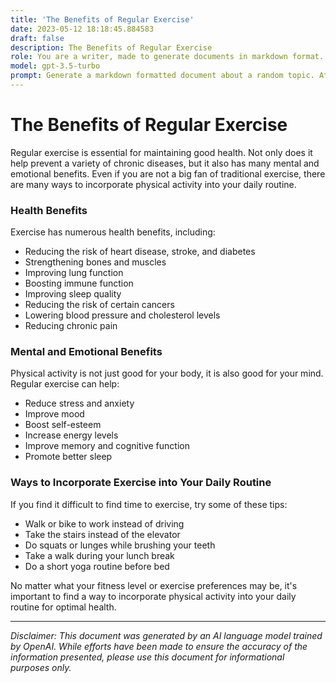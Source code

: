 ```yaml
---
title: 'The Benefits of Regular Exercise'
date: 2023-05-12 18:18:45.884583
draft: false
description: The Benefits of Regular Exercise
role: You are a writer, made to generate documents in markdown format. It is very important that all of the documents you generate are in valid markdown format.
model: gpt-3.5-turbo
prompt: Generate a markdown formatted document about a random topic. At the bottom, include a disclaimer explaining that the document was generated by you. The first line of the document should be the title. Make sure that the entire document is in proper markdown format, using a mix of various tags to make the document visually appealing.
---
```


# The Benefits of Regular Exercise

Regular exercise is essential for maintaining good health. Not only does it help prevent a variety of chronic diseases, but it also has many mental and emotional benefits. Even if you are not a big fan of traditional exercise, there are many ways to incorporate physical activity into your daily routine.

### Health Benefits

Exercise has numerous health benefits, including:

- Reducing the risk of heart disease, stroke, and diabetes
- Strengthening bones and muscles
- Improving lung function
- Boosting immune function
- Improving sleep quality
- Reducing the risk of certain cancers
- Lowering blood pressure and cholesterol levels
- Reducing chronic pain

### Mental and Emotional Benefits

Physical activity is not just good for your body, it is also good for your mind. Regular exercise can help:

- Reduce stress and anxiety
- Improve mood
- Boost self-esteem
- Increase energy levels
- Improve memory and cognitive function
- Promote better sleep

### Ways to Incorporate Exercise into Your Daily Routine

If you find it difficult to find time to exercise, try some of these tips:

- Walk or bike to work instead of driving
- Take the stairs instead of the elevator
- Do squats or lunges while brushing your teeth
- Take a walk during your lunch break
- Do a short yoga routine before bed

No matter what your fitness level or exercise preferences may be, it's important to find a way to incorporate physical activity into your daily routine for optimal health.

---

*Disclaimer: This document was generated by an AI language model trained by OpenAI. While efforts have been made to ensure the accuracy of the information presented, please use this document for informational purposes only.*